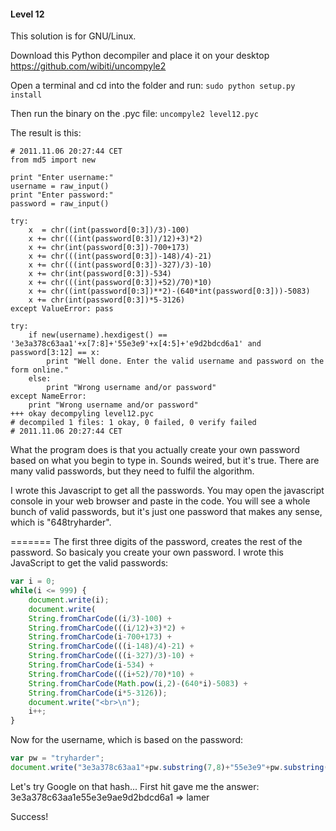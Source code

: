#### Level 12

This solution is for GNU/Linux.

Download this Python decompiler and place it on your desktop https://github.com/wibiti/uncompyle2

Open a terminal and cd into the folder and run:
`sudo python setup.py install`

Then run the binary on the .pyc file: `uncompyle2 level12.pyc`

The result is this:
```
# 2011.11.06 20:27:44 CET
from md5 import new

print "Enter username:"
username = raw_input()
print "Enter password:"
password = raw_input()

try:
    x  = chr((int(password[0:3])/3)-100)
    x += chr(((int(password[0:3])/12)+3)*2)
    x += chr(int(password[0:3])-700+173)
    x += chr(((int(password[0:3])-148)/4)-21)
    x += chr(((int(password[0:3])-327)/3)-10)
    x += chr(int(password[0:3])-534)
    x += chr(((int(password[0:3])+52)/70)*10)
    x += chr((int(password[0:3])**2)-(640*int(password[0:3]))-5083)
    x += chr(int(password[0:3])*5-3126)
except ValueError: pass

try:
    if new(username).hexdigest() == '3e3a378c63aa1'+x[7:8]+'55e3e9'+x[4:5]+'e9d2bdcd6a1' and password[3:12] == x:
        print "Well done. Enter the valid username and password on the form online."
    else:
        print "Wrong username and/or password"
except NameError: 
    print "Wrong username and/or password"
+++ okay decompyling level12.pyc 
# decompiled 1 files: 1 okay, 0 failed, 0 verify failed
# 2011.11.06 20:27:44 CET
```

What the program does is that you actually create your own password based on what you begin to type in. Sounds weired, but it's true.
There are many valid passwords, but they need to fulfil the algorithm.

I wrote this Javascript to get all the passwords. You may open the javascript console in your web browser and paste in the code. You will see a whole bunch of valid passwords, but it's just one password that makes any sense, which is "648tryharder".

=======
The first three digits of the password, creates the rest of the password. So basicaly you create your own password.
I wrote this JavaScript to get the valid passwords:

```Javascript
var i = 0;
while(i <= 999) {
    document.write(i);
    document.write(
    String.fromCharCode((i/3)-100) +
    String.fromCharCode(((i/12)+3)*2) +
    String.fromCharCode(i-700+173) +
    String.fromCharCode(((i-148)/4)-21) +
    String.fromCharCode(((i-327)/3)-10) +
    String.fromCharCode(i-534) +
    String.fromCharCode(((i+52)/70)*10) +
    String.fromCharCode(Math.pow(i,2)-(640*i)-5083) +
    String.fromCharCode(i*5-3126));
    document.write("<br>\n");
    i++;
}
```

Now for the username, which is based on the password:
```Javascript
var pw = "tryharder";
document.write("3e3a378c63aa1"+pw.substring(7,8)+"55e3e9"+pw.substring(4,5)+"e9d2bdcd6a1");
```

Let's try Google on that hash...
First hit gave me the answer: 3e3a378c63aa1e55e3e9ae9d2bdcd6a1 => lamer

Success!
